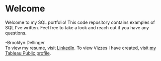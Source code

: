 # **Welcome**
Welcome to my SQL portfolio! This code repository contains examples of SQL I've written. Feel free to take a look and reach out if you have any questions.

-Brooklyn Dellinger  
To view my resume, visit [LinkedIn](www.linkedin.com/me/brooklynwdellinger).
To view Vizzes I have created, visit [my Tableau Public profile](https://public.tableau.com/app/profile/brooklyn.dellinger/vizzes).
